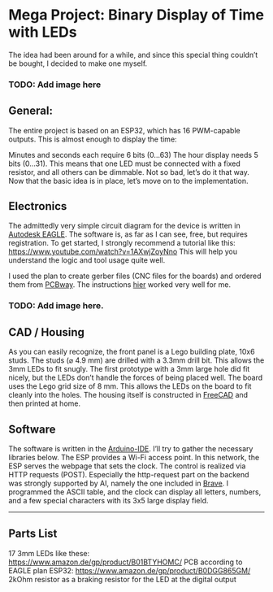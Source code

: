 # Mega Project: Binary Display of Time with LEDs
The idea had been around for a while, and since this special thing couldn’t be bought, I decided to make one myself.

### TODO: Add image here
## General:
The entire project is based on an ESP32, which has 16 PWM-capable outputs. This is almost enough to display the time:

Minutes and seconds each require 6 bits (0…63)
The hour display needs 5 bits (0…31). This means that one LED must be connected with a fixed resistor, and all others can be dimmable. Not so bad, let’s do it that way. Now that the basic idea is in place, let’s move on to the implementation.

## Electronics
The admittedly very simple circuit diagram for the device is written in [Autodesk EAGLE](http://eagle.autodesk.com/eagle/software-versions/50). The software is, as far as I can see, free, but requires registration. To get started, I strongly recommend a tutorial like this: https://www.youtube.com/watch?v=1AXwjZoyNno 
This will help you understand the logic and tool usage quite well.

I used the plan to create gerber files (CNC files for the boards) and ordered them from [PCBway](https://www.pcbway.com/). The instructions [hier](https://www.pcbway.com/helpcenter/generate_gerber/Generate_Gerber_files_in_Eagle.html) worked very well for me.

### TODO: Add image here.

## CAD / Housing
As you can easily recognize, the front panel is a Lego building plate, 10x6 studs. The studs (⌀ 4.9 mm) are drilled with a 3.3mm drill bit. This allows the 3mm LEDs to fit snugly. The first prototype with a 3mm large hole did fit nicely, but the LEDs don’t handle the forces of being placed well. The board uses the Lego grid size of 8 mm. This allows the LEDs on the board to fit cleanly into the holes. The housing itself is constructed in [FreeCAD](https://www.freecad.org/) and then printed at home.

## Software
The software is written in the [Arduino-IDE](https://www.arduino.cc/en/software). I’ll try to gather the necessary libraries below. The ESP provides a Wi-Fi access point. In this network, the ESP serves the webpage that sets the clock. The control is realized via HTTP requests (POST). Especially the http-request part on the backend was strongly supported by AI, namely the one included in [Brave](https://brave.com/).
I programmed the ASCII table, and the clock can display all letters, numbers, and a few special characters with its 3x5 large display field.

---
## Parts List
17 3mm LEDs like these: https://www.amazon.de/gp/product/B01BTYHOMC/
PCB according to EAGLE plan
ESP32: https://www.amazon.de/gp/product/B0DGG865GM/
2kOhm resistor as a braking resistor for the LED at the digital output